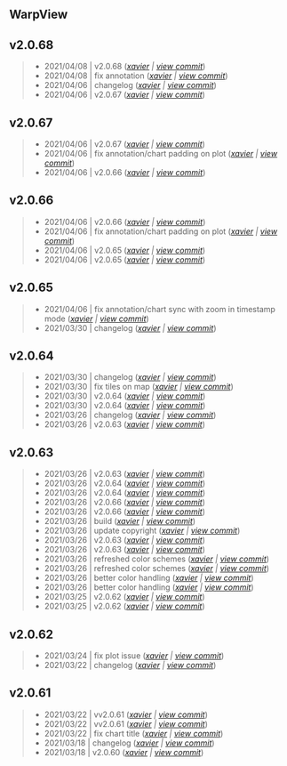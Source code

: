 WarpView
---

## v2.0.68

> +  2021/04/08  | v2.0.68  (*[xavier](marin.xavier@gmail.com) | [view commit](https://github.com/senx/warpview/commit/7e289919f667dbefa9d7b47690f8743f7c4d8d2b)*)
> +  2021/04/08  | fix annotation  (*[xavier](marin.xavier@gmail.com) | [view commit](https://github.com/senx/warpview/commit/c0c132bad1faf11b7b60c62ad8cc6da8f9e51a36)*)
> +  2021/04/06  | changelog  (*[xavier](marin.xavier@gmail.com) | [view commit](https://github.com/senx/warpview/commit/c5132bcc526b6e66b1319d1bf81c0e245196d6fa)*)
> +  2021/04/06  | v2.0.67  (*[xavier](marin.xavier@gmail.com) | [view commit](https://github.com/senx/warpview/commit/390ee423aafeed9f14ab925da7e2ae36daab942b)*)

## v2.0.67

> +  2021/04/06  | v2.0.67  (*[xavier](marin.xavier@gmail.com) | [view commit](https://github.com/senx/warpview/commit/432e6902ed65fb2d3032187c329b2cb6c686a0ac)*)
> +  2021/04/06  | fix annotation/chart padding on plot  (*[xavier](marin.xavier@gmail.com) | [view commit](https://github.com/senx/warpview/commit/11d0a121cb723d53de9275af60a3085b4f9ac482)*)
> +  2021/04/06  | v2.0.66  (*[xavier](marin.xavier@gmail.com) | [view commit](https://github.com/senx/warpview/commit/b899dba8d1f9fd3b9c8923f4ebc075ac9632f831)*)

## v2.0.66

> +  2021/04/06  | v2.0.66  (*[xavier](marin.xavier@gmail.com) | [view commit](https://github.com/senx/warpview/commit/3e9308541d054f935c40f9bc66a72e3d01878cd3)*)
> +  2021/04/06  | fix annotation/chart padding on plot  (*[xavier](marin.xavier@gmail.com) | [view commit](https://github.com/senx/warpview/commit/b8ac44c4beb67999ec6fc7885e06087b6cc818e4)*)
> +  2021/04/06  | v2.0.65  (*[xavier](marin.xavier@gmail.com) | [view commit](https://github.com/senx/warpview/commit/d502120ff8b1630a246891da33c6265041e39fa6)*)
> +  2021/04/06  | v2.0.65  (*[xavier](marin.xavier@gmail.com) | [view commit](https://github.com/senx/warpview/commit/d3a3ee71451f063be4b092461e293bca8f799266)*)

## v2.0.65

> +  2021/04/06  | fix annotation/chart sync with zoom in timestamp mode  (*[xavier](marin.xavier@gmail.com) | [view commit](https://github.com/senx/warpview/commit/ac14e2bbe405b3806c6612cd18b81b573b6f614f)*)
> +  2021/03/30  | changelog  (*[xavier](marin.xavier@gmail.com) | [view commit](https://github.com/senx/warpview/commit/f8063fa328389b123aef2d96f0f0f60b22ded407)*)

## v2.0.64

> +  2021/03/30  | changelog  (*[xavier](marin.xavier@gmail.com) | [view commit](https://github.com/senx/warpview/commit/4f6db32625f91bd530fdbc76359e2a20e481093a)*)
> +  2021/03/30  | fix tiles on map  (*[xavier](marin.xavier@gmail.com) | [view commit](https://github.com/senx/warpview/commit/f8b221c2be89929cd5bbc5543274f25c7a29ab76)*)
> +  2021/03/30  | v2.0.64  (*[xavier](marin.xavier@gmail.com) | [view commit](https://github.com/senx/warpview/commit/e6c33258cf1c0abb42d83e7653ee584892aa3b8f)*)
> +  2021/03/30  | v2.0.64  (*[xavier](marin.xavier@gmail.com) | [view commit](https://github.com/senx/warpview/commit/cfef5bebe548425c731878fa2384717a99549bbe)*)
> +  2021/03/26  | changelog  (*[xavier](marin.xavier@gmail.com) | [view commit](https://github.com/senx/warpview/commit/35cdca142128d60e803a3da073a7163ddc903483)*)
> +  2021/03/26  | v2.0.63  (*[xavier](marin.xavier@gmail.com) | [view commit](https://github.com/senx/warpview/commit/a80ad811fcf0f767cad9a30089621c1362b03ef0)*)

## v2.0.63

> +  2021/03/26  | v2.0.63  (*[xavier](marin.xavier@gmail.com) | [view commit](https://github.com/senx/warpview/commit/6f91d16091733b8cf86ef9a704dee527f05fffa2)*)
> +  2021/03/26  | v2.0.64  (*[xavier](marin.xavier@gmail.com) | [view commit](https://github.com/senx/warpview/commit/6e3ecb86bdfaa930b02b99894a4b35c76f5b5ebb)*)
> +  2021/03/26  | v2.0.64  (*[xavier](marin.xavier@gmail.com) | [view commit](https://github.com/senx/warpview/commit/14984fbfac596b2c3bb0152ed43d732de0d5d20c)*)
> +  2021/03/26  | v2.0.66  (*[xavier](marin.xavier@gmail.com) | [view commit](https://github.com/senx/warpview/commit/5ae1cc67de28f726b5714cd5d5d5d0af7f21b6a5)*)
> +  2021/03/26  | v2.0.66  (*[xavier](marin.xavier@gmail.com) | [view commit](https://github.com/senx/warpview/commit/feea5f4b464d16b43ddebfb7232eebe615f2dab0)*)
> +  2021/03/26  | build  (*[xavier](marin.xavier@gmail.com) | [view commit](https://github.com/senx/warpview/commit/a6049edb4427db6471ab2677cf2d60f14bff0aeb)*)
> +  2021/03/26  | update copyright  (*[xavier](marin.xavier@gmail.com) | [view commit](https://github.com/senx/warpview/commit/dd0ebd9fb361b5a91f8991659e4707b1eadb4ecf)*)
> +  2021/03/26  | v2.0.63  (*[xavier](marin.xavier@gmail.com) | [view commit](https://github.com/senx/warpview/commit/998c62b7b31ee6d8441b75007dba7bf62d25a72a)*)
> +  2021/03/26  | v2.0.63  (*[xavier](marin.xavier@gmail.com) | [view commit](https://github.com/senx/warpview/commit/bf545634a61027dd3dceb2928e9a7d157bf73700)*)
> +  2021/03/26  | refreshed color schemes  (*[xavier](marin.xavier@gmail.com) | [view commit](https://github.com/senx/warpview/commit/22418e46f416ed635dc8a1f93562efc10b61020b)*)
> +  2021/03/26  | refreshed color schemes  (*[xavier](marin.xavier@gmail.com) | [view commit](https://github.com/senx/warpview/commit/ab3a62fa697d147504212286ee8d2f7d8c1fa829)*)
> +  2021/03/26  | better color handling  (*[xavier](marin.xavier@gmail.com) | [view commit](https://github.com/senx/warpview/commit/a2aeee9db5791cc91c3b85289b2a8e8f27ac0f66)*)
> +  2021/03/26  | better color handling  (*[xavier](marin.xavier@gmail.com) | [view commit](https://github.com/senx/warpview/commit/0a24637de85d459bf6e0ece5a60c23cc5e5c3aa0)*)
> +  2021/03/25  | v2.0.62  (*[xavier](marin.xavier@gmail.com) | [view commit](https://github.com/senx/warpview/commit/be3d8467eab828125f0c3c32a567bbf64cf94d58)*)
> +  2021/03/25  | v2.0.62  (*[xavier](marin.xavier@gmail.com) | [view commit](https://github.com/senx/warpview/commit/5c36bbc0abe3d2c35843c5a0db05e67cf4f07c61)*)

## v2.0.62

> +  2021/03/24  | fix plot issue  (*[xavier](marin.xavier@gmail.com) | [view commit](https://github.com/senx/warpview/commit/8cefb908c9b7fd9e2fad2fb57104eda8b5f5125a)*)
> +  2021/03/22  | changelog  (*[xavier](marin.xavier@gmail.com) | [view commit](https://github.com/senx/warpview/commit/20975d7984f04d3743510916ac5fd5db1ab4929d)*)

## v2.0.61

> +  2021/03/22  | vv2.0.61  (*[xavier](marin.xavier@gmail.com) | [view commit](https://github.com/senx/warpview/commit/1001e92a2f97365c2a68d0eb576d8fb1b0854747)*)
> +  2021/03/22  | vv2.0.61  (*[xavier](marin.xavier@gmail.com) | [view commit](https://github.com/senx/warpview/commit/14ec284546fe8567682e76fb67ab7efbc4c727bf)*)
> +  2021/03/22  | fix chart title  (*[xavier](marin.xavier@gmail.com) | [view commit](https://github.com/senx/warpview/commit/9d2cf7d116e778845e3c21b400f370b20f005284)*)
> +  2021/03/18  | changelog  (*[xavier](marin.xavier@gmail.com) | [view commit](https://github.com/senx/warpview/commit/5765dca3e070a8d6cc21050f008e43ffa2ebfc1f)*)
> +  2021/03/18  | v2.0.60  (*[xavier](marin.xavier@gmail.com) | [view commit](https://github.com/senx/warpview/commit/3b4d93e7bef9fa6425b434aa845015777f342067)*)


